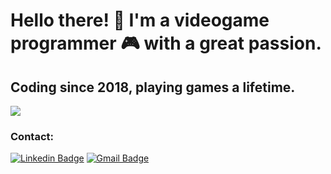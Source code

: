 # Hello there! 👋 I'm a videogame programmer 🎮 with a great passion.
## Coding since 2018, playing games a lifetime.


![](https://media-exp1.licdn.com/dms/image/C4D16AQEc-15Z8jVo3w/profile-displaybackgroundimage-shrink_350_1400/0/1615289911186?e=1668643200&v=beta&t=7NuESsaHvnHja6M15_0LVI524LJ8RdcJVvLWK_7twm4)

### Contact: 
[![Linkedin Badge](https://img.shields.io/badge/-Agus_Sánchez-blue?style=flat-square&logo=Linkedin&logoColor=white&link=https:https://www.linkedin.com/in/agus-s%C3%A1nchez-aldeguer/)](https://www.linkedin.com/in/agus-s%C3%A1nchez-aldeguer/)
[![Gmail Badge](https://img.shields.io/badge/-inf.agus.sanchez@gmail.com-c14438?style=flat-square&logo=Gmail&logoColor=white&link=mailto:davidlago_55@hotmail.com)](mailto:inf.agus.sanchez@gmail.com)
